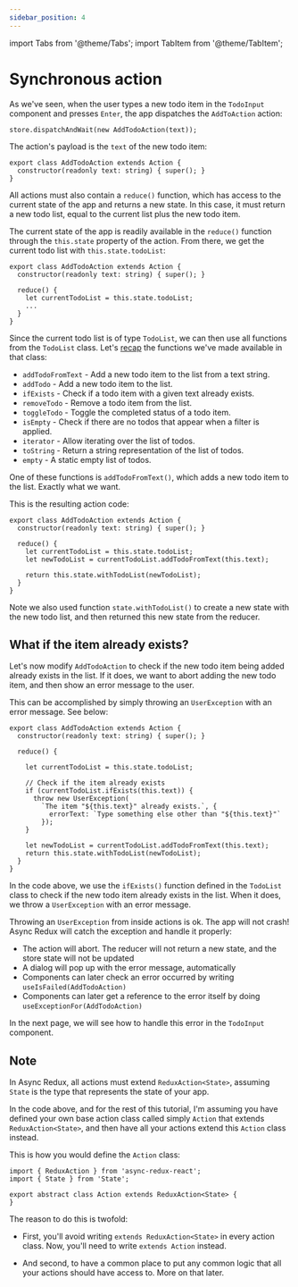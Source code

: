 ```yaml
---
sidebar_position: 4
---
```


import Tabs from '@theme/Tabs';
import TabItem from '@theme/TabItem';

# Synchronous action

As we've seen, when the user types a new todo item in the `TodoInput` component and
presses `Enter`, the app dispatches the `AddToAction` action:

```tsx
store.dispatchAndWait(new AddTodoAction(text));
```

The action's payload is the `text` of the new todo item:

```tsx title="AddTodoAction.ts"
export class AddTodoAction extends Action {
  constructor(readonly text: string) { super(); }
}
```

All actions must also contain a `reduce()` function,
which has access to the current state of the app and returns a new state.
In this case, it must return a new todo list, equal to the current list plus the new todo item.

The current state of the app is readily available in the `reduce()` function
through the `this.state` property of the action.
From there, we get the current todo list with `this.state.todoList`:

```tsx title="AddTodoAction.ts"
export class AddTodoAction extends Action {
  constructor(readonly text: string) { super(); }

  reduce() {  
    let currentTodoList = this.state.todoList;
    ...
  }
}
```

Since the current todo list is of type `TodoList`,
we can then use all functions from the `TodoList` class.
Let's [recap](./creating-the-state#todolist) the functions we've made available in that class:

* `addTodoFromText` - Add a new todo item to the list from a text string.
* `addTodo` - Add a new todo item to the list.
* `ifExists` - Check if a todo item with a given text already exists.
* `removeTodo` - Remove a todo item from the list.
* `toggleTodo` - Toggle the completed status of a todo item.
* `isEmpty` - Check if there are no todos that appear when a filter is applied.
* `iterator` - Allow iterating over the list of todos.
* `toString` - Return a string representation of the list of todos.
* `empty` - A static empty list of todos.

One of these functions is `addTodoFromText()`, which adds a new todo item to the list.
Exactly what we want.

This is the resulting action code:

```tsx title="AddTodoAction.ts"
export class AddTodoAction extends Action {
  constructor(readonly text: string) { super(); }

  reduce() {
    let currentTodoList = this.state.todoList;
    let newTodoList = currentTodoList.addTodoFromText(this.text);
    
    return this.state.withTodoList(newTodoList);
  }
}
```

Note we also used function `state.withTodoList()` to create a new state with the new todo list,
and then returned this new state from the reducer.

## What if the item already exists?

Let's now modify `AddTodoAction` to check if the new todo item being added
already exists in the list. If it does, we want to abort adding the new todo item,
and then show an error message to the user.

This can be accomplished by simply throwing an `UserException` with an error message.
See below:

```tsx title="AddTodoAction.ts"
export class AddTodoAction extends Action {
  constructor(readonly text: string) { super(); }

  reduce() {
  
    let currentTodoList = this.state.todoList;
  
    // Check if the item already exists
    if (currentTodoList.ifExists(this.text)) {
      throw new UserException(
        `The item "${this.text}" already exists.`, {
          errorText: `Type something else other than "${this.text}"`
        });
    }

    let newTodoList = currentTodoList.addTodoFromText(this.text);
    return this.state.withTodoList(newTodoList);
  }
}
```

In the code above, we use the `ifExists()` function defined in the `TodoList` class to check if the
new todo item already exists in the list. When it does, we throw a `UserException` with an error
message.

Throwing an `UserException` from inside actions is ok. The app will not crash!
Async Redux will catch the exception and handle it properly:

* The action will abort. The reducer will not return a new state, and the store state will not
  be updated
* A dialog will pop up with the error message, automatically
* Components can later check an error occurred by writing `useIsFailed(AddTodoAction)`
* Components can later get a reference to the error itself by doing `useExceptionFor(AddTodoAction)`

In the next page, we will see how to handle this error in the `TodoInput` component.

## Note

In Async Redux, all actions must extend `ReduxAction<State>`,
assuming `State` is the type that represents the state of your app.

In the code above, and for the rest of this tutorial,
I'm assuming you have defined your own base action class called simply `Action`
that extends `ReduxAction<State>`, and then have all your actions
extend this `Action` class instead.

This is how you would define the `Action` class:

```tsx title="Action.ts"
import { ReduxAction } from 'async-redux-react';
import { State } from 'State';

export abstract class Action extends ReduxAction<State> {
}
```

The reason to do this is twofold:

* First, you'll avoid writing `extends ReduxAction<State>` in every action class.
  Now, you'll need to write `extends Action` instead.

* And second, to have a common place to put any common logic that all your actions should have
  access to. More on that later.




